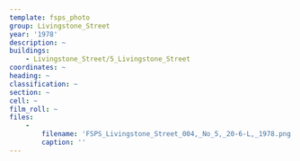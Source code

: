 ```yaml
---
template: fsps_photo
group: Livingstone_Street
year: '1978'
description: ~
buildings:
    - Livingstone_Street/5_Livingstone_Street
coordinates: ~
heading: ~
classification: ~
section: ~
cell: ~
film_roll: ~
files:
    -
        filename: 'FSPS_Livingstone_Street_004,_No_5,_20-6-L,_1978.png'
        caption: ''
---
```

